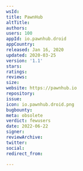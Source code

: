 ```yaml
---
wsId: 
title: PawnHub
altTitle: 
authors: 
users: 100
appId: io.pawnhub.droid
appCountry: 
released: Jan 16, 2020
updated: 2020-03-25
version: '1.1'
stars: 
ratings: 
reviews: 
size: 
website: https://pawnhub.io
repository: 
issue: 
icon: io.pawnhub.droid.png
bugbounty: 
meta: obsolete
verdict: fewusers
date: 2022-06-22
signer: 
reviewArchive: 
twitter: 
social: 
redirect_from: 

---
```


